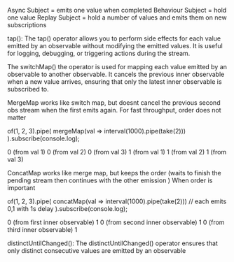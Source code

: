 Async Subject = emits one value when completed
Behaviour Subject = hold one value
Replay Subject = hold a number of values and emits them on new subscriptions


tap(): The tap() operator allows you to perform side effects for each value emitted by an observable without modifying the emitted values.
 It is useful for logging, debugging, or triggering actions during the stream.

 The switchMap() the operator is used for mapping each value emitted by an observable to another observable.
  It cancels the previous inner observable when a new value arrives, ensuring that only the latest inner observable is subscribed to.

MergeMap works like switch map, but doesnt cancel the previous second obs stream when the first emits again.
For fast throughput, order does not matter

of(1, 2, 3).pipe(
  mergeMap(val => interval(1000).pipe(take(2)))
).subscribe(console.log);

0 (from val 1)
0 (from val 2)
0 (from val 3)
1 (from val 1)
1 (from val 2)
1 (from val 3)



ConcatMap works like merge map, but keeps the order (waits to finish the pending stream then continues with the other emission )
When order is important

of(1, 2, 3).pipe(
  concatMap(val => interval(1000).pipe(take(2))) // each emits 0,1 with 1s delay
).subscribe(console.log);

0   (from first inner observable)
1
0   (from second inner observable)
1
0   (from third inner observable)
1



 distinctUntilChanged(): The distinctUntilChanged() operator ensures that only distinct consecutive values are emitted by an observable
